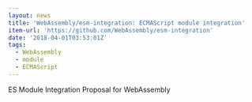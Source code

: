 ```yaml
---
layout: news
title: 'WebAssembly/esm-integration: ECMAScript module integration'
item-url: 'https://github.com/WebAssembly/esm-integration'
date: '2018-04-01T03:53:01Z'
tags:
  - WebAssembly
  - module
  - ECMAScript
---
```

ES Module Integration Proposal for WebAssembly
